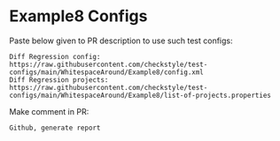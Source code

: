 # Example8 Configs
Paste below given to PR description to use such test configs:
```
Diff Regression config: https://raw.githubusercontent.com/checkstyle/test-configs/main/WhitespaceAround/Example8/config.xml
Diff Regression projects: https://raw.githubusercontent.com/checkstyle/test-configs/main/WhitespaceAround/Example8/list-of-projects.properties
```
Make comment in PR:
```
Github, generate report
```
